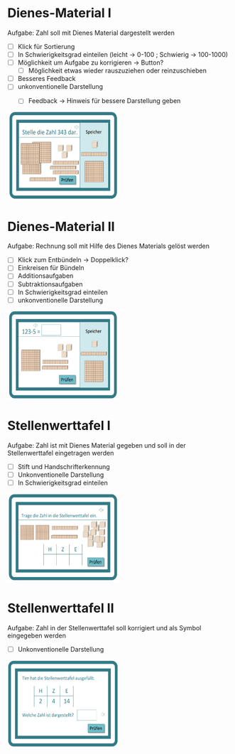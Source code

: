 Dienes-Material I
==============
Aufgabe: Zahl soll mit Dienes Material dargestellt werden
- [ ] Klick für Sortierung
- [ ] In Schwierigkeitsgrad einteilen (leicht &rarr; 0-100 ; Schwierig &rarr; 100-1000)
- [ ] Möglichkeit um Aufgabe zu korrigieren &rarr; Button?
	- [ ] Möglichkeit etwas wieder rauszuziehen oder reinzuschieben
- [ ] Besseres Feedback
- [ ] unkonventionelle Darstellung 
	- [ ] Feedback &rarr; Hinweis für bessere Darstellung geben


[<img src="img/dienes1.png" width="250" height="200"/>](img/dienes1.png)


Dienes-Material II
============== 
Aufgabe: Rechnung soll mit Hilfe des Dienes Materials gelöst werden
- [ ] Klick zum Entbündeln &rarr; Doppelklick?
- [ ] Einkreisen für Bündeln
- [ ] Additionsaufgaben
- [ ] Subtraktionsaufgaben 
- [ ] In Schwierigkeitsgrad einteilen
- [ ] unkonventionelle Darstellung

[<img src="img/dienes2.png" width="250" height="200"/>](img/dienes2.png)


Stellenwerttafel I
=============
Aufgabe: Zahl ist mit Dienes Material gegeben und soll in der Stellenwerttafel eingetragen werden
- [ ] Stift und Handschrifterkennung
- [ ] Unkonventionelle Darstellung 
- [ ] In Schwierigkeitsgrad einteilen

[<img src="img/Stellenwerttafel1.png" width="250" height="200"/>](img/Stellenwerttafel1.png)


Stellenwerttafel II
==============
Aufgabe: Zahl in der Stellenwerttafel soll korrigiert und als Symbol eingegeben werden
- [ ] Unkonventionelle Darstellung 

[<img src="img/Stellenwerttafel2.png" width="250" height="200"/>](img/Stellenwerttafel2.png)
